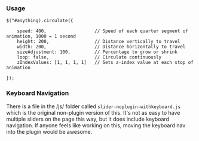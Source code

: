 ### Usage

	$("#anything).circulate({

    	speed: 400,                  // Speed of each quarter segment of animation, 1000 = 1 second
    	height: 200,                 // Distance vertically to travel
    	width: 200,                  // Distance horizontally to travel
    	sizeAdjustment: 100,         // Percentage to grow or shrink
    	loop: false,                 // Circulate continuously
    	zIndexValues: [1, 1, 1, 1]   // Sets z-index value at each stop of animation

	});
	
### Keyboard Navigation

There is a file in the /js/ folder called `slider-noplugin-withkeyboard.js` which is the original non-plugin
version of this. It's not as easy to have multiple sliders on the page this way, but it does include 
keyboard navigation. If anyone feels like working on this, moving the keyboard nav into the plugin would 
be awesome.